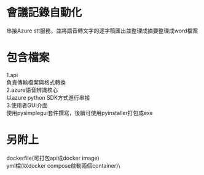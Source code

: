 # 會議記錄自動化
串接Azure stt服務，並將語音轉文字的逐字稿匯出並整理成摘要整理成word檔案

# 包含檔案
1.api\
負責傳輸檔案與格式轉換\
2.azure語音辨識核心\
以azure python SDK方式進行串接\
3.使用者GUI介面\
使用pysimplegui套件撰寫，後續可使用pyinstaller打包成exe

# 另附上
dockerfile(可打包api成docker image)\
yml檔(以docker compose啟動兩個container)\
